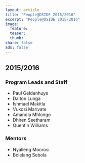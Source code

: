 ```yaml
---
layout: article
title: "People@DSIDE 2015/2016"
excerpt: "People@DSIDE 2015/2016"
image:
  feature:
  teaser:
  thumb:
share: false
ads: false
---
```


## 2015/2016

### Program Leads and Staff
* Paul Geldenhuys
* Dalton Lunga
* Ishmael Makitla
* Vukosi Marivate
* Amandla Mhlongo
* Dhiren Seetharam
* Quentin Williams

### Mentors

* Nyalleng Moorosi
* Bolelang Sebola
